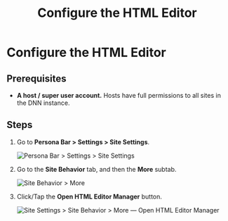 ﻿---
uid: configure-html-editor
locale: en
title: Configure the HTML Editor
dnneditions: DNN Platform,Evoq Content,Evoq Engage
dnnversion: 09.02.00
related-topics: update-site-info,assign-key-pages,add-metadata-to-pages,configure-messaging,access-web-config,configure-check-for-new-version,participate-in-improvement-program,page-file-versioning,administrators-extensions-overview,administrators-connectors-overview,administrators-search-overview,administrators-vocabularies-overview
---

# Configure the HTML Editor

## Prerequisites

*   **A host / super user account.** Hosts have full permissions to all sites in the DNN instance.

## Steps

1.  Go to **Persona Bar \> Settings \> Site Settings**.
    
    ![Persona Bar > Settings > Site Settings](/images/scr-pbar-host-Settings-E91.png)
    
2.  Go to the **Site Behavior** tab, and then the **More** subtab.
    
    ![Site Behavior > More](/images/scr-pbtabs-host-Settings-SiteSettings-SiteBehavior-More-E90.png)
    
3.  Click/Tap the **Open HTML Editor Manager** button.
    
      
    
    ![Site Settings > Site Behavior > More — Open HTML Editor Manager](/images/scr-SiteSettings-SiteBehavior-More-HTMLEditorMgr.png)
